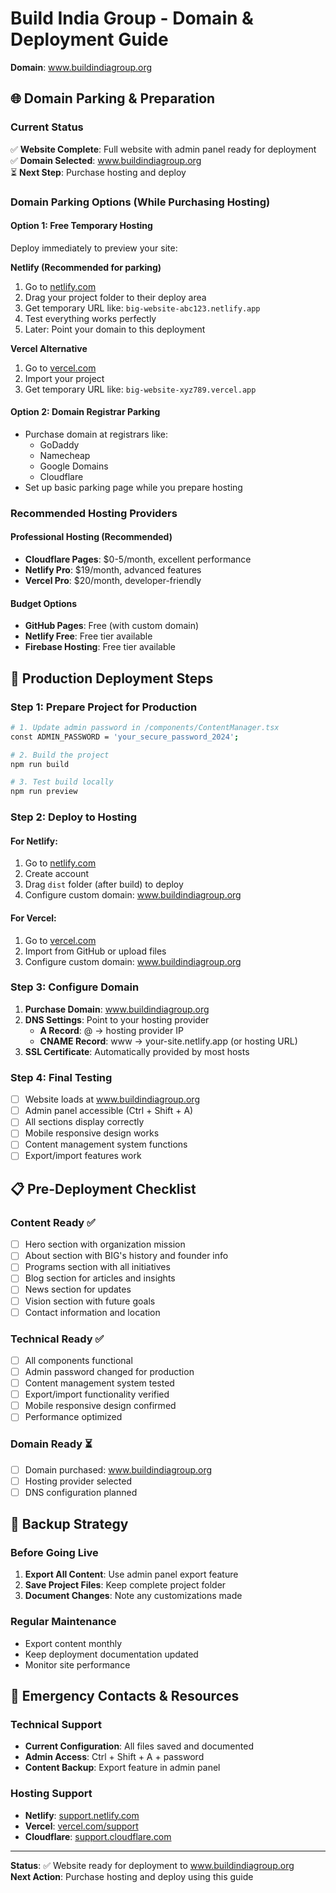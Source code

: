# Build India Group - Domain & Deployment Guide
**Domain**: www.buildindiagroup.org

## 🌐 Domain Parking & Preparation

### Current Status
✅ **Website Complete**: Full website with admin panel ready for deployment  
✅ **Domain Selected**: www.buildindiagroup.org  
⏳ **Next Step**: Purchase hosting and deploy  

### Domain Parking Options (While Purchasing Hosting)

#### Option 1: Free Temporary Hosting
Deploy immediately to preview your site:

**Netlify (Recommended for parking)**
1. Go to [netlify.com](https://netlify.com)
2. Drag your project folder to their deploy area
3. Get temporary URL like: `big-website-abc123.netlify.app`
4. Test everything works perfectly
5. Later: Point your domain to this deployment

**Vercel Alternative**
1. Go to [vercel.com](https://vercel.com)
2. Import your project
3. Get temporary URL like: `big-website-xyz789.vercel.app`

#### Option 2: Domain Registrar Parking
- Purchase domain at registrars like:
  - GoDaddy
  - Namecheap  
  - Google Domains
  - Cloudflare
- Set up basic parking page while you prepare hosting

### Recommended Hosting Providers

#### Professional Hosting (Recommended)
- **Cloudflare Pages**: $0-5/month, excellent performance
- **Netlify Pro**: $19/month, advanced features
- **Vercel Pro**: $20/month, developer-friendly

#### Budget Options
- **GitHub Pages**: Free (with custom domain)
- **Netlify Free**: Free tier available
- **Firebase Hosting**: Free tier available

## 🚀 Production Deployment Steps

### Step 1: Prepare Project for Production
```bash
# 1. Update admin password in /components/ContentManager.tsx
const ADMIN_PASSWORD = 'your_secure_password_2024';

# 2. Build the project
npm run build

# 3. Test build locally
npm run preview
```

### Step 2: Deploy to Hosting
#### For Netlify:
1. Go to [netlify.com](https://netlify.com)
2. Create account
3. Drag `dist` folder (after build) to deploy
4. Configure custom domain: www.buildindiagroup.org

#### For Vercel:
1. Go to [vercel.com](https://vercel.com)
2. Import from GitHub or upload files
3. Configure custom domain: www.buildindiagroup.org

### Step 3: Configure Domain
1. **Purchase Domain**: www.buildindiagroup.org
2. **DNS Settings**: Point to your hosting provider
   - **A Record**: @ → hosting provider IP
   - **CNAME Record**: www → your-site.netlify.app (or hosting URL)
3. **SSL Certificate**: Automatically provided by most hosts

### Step 4: Final Testing
- [ ] Website loads at www.buildindiagroup.org
- [ ] Admin panel accessible (Ctrl + Shift + A)
- [ ] All sections display correctly
- [ ] Mobile responsive design works
- [ ] Content management system functions
- [ ] Export/import features work

## 📋 Pre-Deployment Checklist

### Content Ready ✅
- [ ] Hero section with organization mission
- [ ] About section with BIG's history and founder info
- [ ] Programs section with all initiatives
- [ ] Blog section for articles and insights
- [ ] News section for updates
- [ ] Vision section with future goals
- [ ] Contact information and location

### Technical Ready ✅
- [ ] All components functional
- [ ] Admin password changed for production
- [ ] Content management system tested
- [ ] Export/import functionality verified
- [ ] Mobile responsive design confirmed
- [ ] Performance optimized

### Domain Ready ⏳
- [ ] Domain purchased: www.buildindiagroup.org
- [ ] Hosting provider selected
- [ ] DNS configuration planned

## 💾 Backup Strategy

### Before Going Live
1. **Export All Content**: Use admin panel export feature
2. **Save Project Files**: Keep complete project folder
3. **Document Changes**: Note any customizations made

### Regular Maintenance
- Export content monthly
- Keep deployment documentation updated
- Monitor site performance

## 🔧 Emergency Contacts & Resources

### Technical Support
- **Current Configuration**: All files saved and documented
- **Admin Access**: Ctrl + Shift + A + password
- **Content Backup**: Export feature in admin panel

### Hosting Support
- **Netlify**: [support.netlify.com](https://support.netlify.com)
- **Vercel**: [vercel.com/support](https://vercel.com/support)
- **Cloudflare**: [support.cloudflare.com](https://support.cloudflare.com)

---

**Status**: ✅ Website ready for deployment to www.buildindiagroup.org  
**Next Action**: Purchase hosting and deploy using this guide